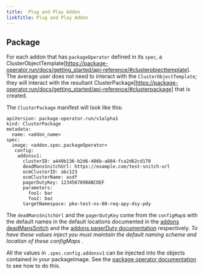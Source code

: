 ```yaml
---
title:  Plug and Play Addon
linkTitle: Plug and Play Addon
---
```


## Package

For each addon that has `packageOperator` defined in its `spec`, a
ClusterObjectTemplate[https://package-operator.run/docs/getting_started/api-reference/#clusterobjecttemplate].
The average user does not need to interact with the `ClusterObjectTemplate`; they will interact with the resultant
ClusterPackage[https://package-operator.run/docs/getting_started/api-reference/#clusterpackage] that is created.

The `ClusterPackage` manifest will look like this:

```shell
apiVersion: package-operator.run/v1alpha1
kind: ClusterPackage
metadata:
  name: <addon_name>
spec:
  image: <addon.spec.packageOperator>
   config:
    addonsv1:
      clusterID: a440b136-b2d6-406b-a884-fca2d62cd170
      deadMansSnitchUrl: https://example.com/test-snitch-url
      ocmClusterID: abc123
      ocmClusterName: asdf
      pagerDutyKey: 1234567890ABCDEF
      parameters:
        foo1: bar
        foo2: baz
      targetNamespace: pko-test-ns-00-req-apy-dsy-pdy
```

The `deadMansSnitchUrl` and the `pagerDutyKey` come from the `configMap`s with the default names in the default
locations
documented in
the [addons deadMansSnitch](https://mt-sre.github.io/docs/creating-addons/monitoring/deadmanssnitch_integration/)
and
the [addons pagerDuty documentation](https://mt-sre.github.io/docs/creating-addons/monitoring/pagerduty_integration/)
respectively. *To have these values inject you must maintain the default naming scheme and location of these configMaps*
.

All the values in `.spec.config.addonsv1` can be injected into the objects contained in your packageImage. See the
[package operator documentation](https://package-operator.run/docs/guides/packaging-an-application/#go-templates) to see
how to do this.
